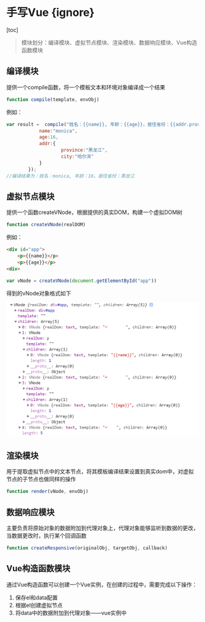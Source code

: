 # 手写Vue {ignore}

[toc]

> 模块划分：编译模块、虚拟节点模块、渲染模块、数据响应模块、Vue构造函数模块

## 编译模块

提供一个compile函数，将一个模板文本和环境对象编译成一个结果

```js
function compile(template, envObj)
```

例如：

```js
var result =  compile("姓名：{{name}}, 年龄：{{age}}，居住省份：{{addr.province}}", {
            name:"monica",
            age:16,
            addr:{
                    province:"黑龙江",
                    city:"哈尔滨"
            }
        });
//编译结果为：姓名：monica, 年龄：16，居住省份：黑龙江
```

## 虚拟节点模块

提供一个函数createVNode，根据提供的真实DOM，构建一个虚拟DOM树

```js
function createVNode(realDOM)
```

例如：

```html
<div id="app">
    <p>{{name}}</p>
    <p>{{age}}</p>
<div>
```

```js
var vNode = createVNode(document.getElementById("app"))
```

得到的vNode对象格式如下

![](assets/2019-12-29-13-57-21.png)

## 渲染模块

用于提取虚拟节点中的文本节点，将其模板编译结果设置到真实dom中，对虚拟节点的子节点也做同样的操作

```js
function render(vNode, envObj)
```

## 数据响应模块

主要负责将原始对象的数据附加到代理对象上，代理对象能够监听到数据的更改，当数据更改时，执行某个回调函数

```js
function createResponsive(originalObj, targetObj, callback)
```

## Vue构造函数模块

通过Vue构造函数可以创建一个Vue实例，在创建的过程中，需要完成以下操作：

1. 保存el和data配置
2. 根据el创建虚拟节点
3. 将data中的数据附加到代理对象——vue实例中